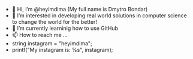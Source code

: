 - 👋 Hi, I’m @heyimdima (My full name is Dmytro Bondar)
- 👀 I’m interested in developing real world solutions in computer science to change the world for the better!
- 🌱 I’m currently learninig how to use GitHub
- 📫 How to reach me ...
- string instagram = "heyimdima";
- printf("My instagram is: %s", instagram);

<!---
further addition to this document should contain: 
- LinkedIn
- Personal website link
- Business inquaries email
- Information about my biggest projects in the title
--->
